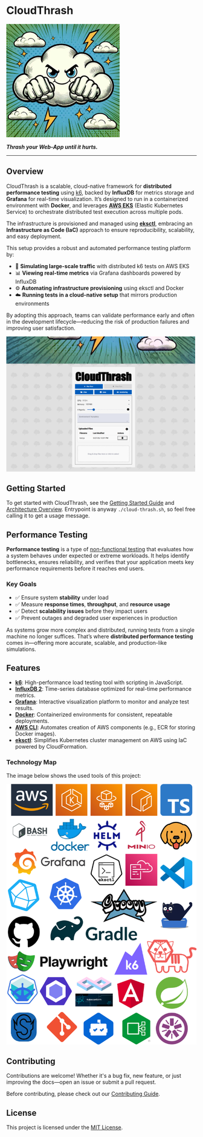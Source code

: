 # CloudThrash

<img src="docs/images/logo.jpg" alt="Logo" width="300" height="300">

**_Thrash your Web-App until it hurts._**

---

## Overview

CloudThrash is a scalable, cloud-native framework for **distributed performance testing** using [k6](https://k6.io), backed by **InfluxDB** for metrics storage and **Grafana** for real-time visualization. It’s designed to run in a containerized environment with **Docker**, and leverages **[AWS EKS](https://aws.amazon.com/eks/)** (Elastic Kubernetes Service) to orchestrate distributed test execution across multiple pods.

The infrastructure is provisioned and managed using **[eksctl](https://eksctl.io/)**, embracing an **Infrastructure as Code (IaC)** approach to ensure reproducibility, scalability, and easy deployment.

This setup provides a robust and automated performance testing platform by:

- 🧪 **Simulating large-scale traffic** with distributed k6 tests on AWS EKS  
- 📊 **Viewing real-time metrics** via Grafana dashboards powered by InfluxDB  
- ⚙️ **Automating infrastructure provisioning** using eksctl and Docker  
- ☁️ **Running tests in a cloud-native setup** that mirrors production environments  

By adopting this approach, teams can validate performance early and often in the development lifecycle—reducing the risk of production failures and improving user satisfaction.

<img src="docs/images/screenshot.png" alt="Screenshot" width="500" />

## Getting Started

To get started with CloudThrash, see the [Getting Started Guide](docs/getting-started.md) and [Architecture Overview](docs/architecture.md).
Entrypoint is anyway `./cloud-thrash.sh`, so feel free calling it to get a usage message.

## Performance Testing

**Performance testing** is a type of [non-functional testing](https://en.wikipedia.org/wiki/Non-functional_testing) that evaluates how a system behaves under expected or extreme workloads. It helps identify bottlenecks, ensures reliability, and verifies that your application meets key performance requirements before it reaches end users.

### Key Goals

- ✅ Ensure system **stability** under load  
- ✅ Measure **response times**, **throughput**, and **resource usage**  
- ✅ Detect **scalability issues** before they impact users  
- ✅ Prevent outages and degraded user experiences in production  

As systems grow more complex and distributed, running tests from a single machine no longer suffices. That’s where **distributed performance testing** comes in—offering more accurate, scalable, and production-like simulations.

## Features

- **[k6](https://k6.io)**: High-performance load testing tool with scripting in JavaScript.
- **[InfluxDB 2](https://www.influxdata.com/)**: Time-series database optimized for real-time performance metrics.
- **[Grafana](https://grafana.com/)**: Interactive visualization platform to monitor and analyze test results.
- **[Docker](https://www.docker.com/)**: Containerized environments for consistent, repeatable deployments.
- **[AWS CLI](https://docs.aws.amazon.com/cli/latest/userguide/cli-chap-welcome.html)**: Automates creation of AWS components (e.g., ECR for storing Docker images).
- **[eksctl](https://eksctl.io/)**: Simplifies Kubernetes cluster management on AWS using IaC powered by CloudFormation.

### Technology Map

The image below shows the used tools of this project:

![](docs/images/technology-map.drawio.png)

## Contributing

Contributions are welcome! Whether it's a bug fix, new feature, or just improving the docs—open an issue or submit a pull request.

Before contributing, please check out our [Contributing Guide](CONTRIBUTING.md).

## License

This project is licensed under the [MIT License](LICENSE).
